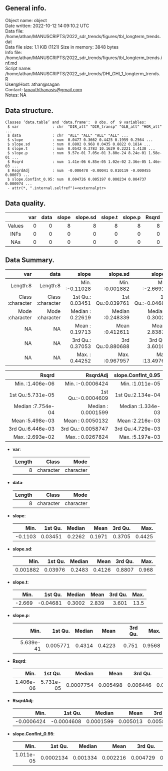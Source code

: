 <!-- This is a markdown file. -->


 General info.
---------------

Object name:    object      
Date written:   2022-10-12 14:09:10.2 UTC  
Data file:      /home/athan/MANUSCRIPTS/2022_sdr_trends/figures/tbl_longterm_trends.dat      
Data file size: 1.1 KiB (1121) 
Size in memory: 3848 bytes      
Info file:      /home/athan/MANUSCRIPTS/2022_sdr_trends/figures/tbl_longterm_trends.inf.md      
Script name:    /home/athan/MANUSCRIPTS/2022_sdr_trends/DHI_GHI_1_longterm_trends.R      
User@Host:      athan@sagan   
Contact:        <lapauththanasis@gmail.com>      
Notes:          NA      


 Data structure.
-----------------

```
Classes ‘data.table’ and 'data.frame':	8 obs. of  9 variables:
 $ var               : chr  "DIR_att" "DIR_transp" "GLB_att" "HOR_att" ...
 $ data              : chr  "ALL" "ALL" "ALL" "ALL" ...
 $ slope             : num  0.0477 0.3662 0.4425 0.1959 0.2564 ...
 $ slope.sd          : num  0.8802 0.968 0.0435 0.8822 0.1814 ...
 $ slope.t           : num  0.0542 0.3783 10.1629 0.2221 1.4138 ...
 $ slope.p           : num  9.57e-01 7.05e-01 3.80e-24 8.24e-01 1.58e-01 ...
 $ Rsqrd             : num  1.41e-06 6.85e-05 1.02e-02 2.36e-05 1.46e-03 ...
 $ RsqrdAdj          : num  -0.000478 -0.00041 0.010119 -0.000455 0.00073 ...
 $ slope.ConfInt_0.95: num  0.004726 0.005197 0.000234 0.004737 0.000974 ...
 - attr(*, ".internal.selfref")=<externalptr> 
```


 Data quality.
---------------

| &nbsp; | var | data | slope | slope.sd | slope.t | slope.p | Rsqrd | RsqrdAdj | slope.ConfInt_0.95 |
|:------:|----:|-----:|------:|---------:|--------:|--------:|------:|---------:|-------------------:|
| Values |   0 |    0 |     8 |        8 |       8 |       8 |     8 |        8 |                  8 |
|  INFs  |   0 |    0 |     0 |        0 |       0 |       0 |     0 |        0 |                  0 |
|  NAs   |   0 |    0 |     0 |        0 |       0 |       0 |     0 |        0 |                  0 |


 Data Summary.
---------------

|              var |             data |            slope |         slope.sd |          slope.t |          slope.p |
|-----------------:|-----------------:|-----------------:|-----------------:|-----------------:|-----------------:|
|         Length:8 |         Length:8 | Min.   :-0.11028 | Min.   :0.001882 | Min.   :-2.66912 | Min.   :0.000000 |
| Class :character | Class :character | 1st Qu.: 0.03451 | 1st Qu.:0.039761 | 1st Qu.:-0.04681 | 1st Qu.:0.005771 |
| Mode  :character | Mode  :character | Median : 0.22619 | Median :0.248339 | Median : 0.30021 | Median :0.431438 |
|               NA |               NA | Mean   : 0.19713 | Mean   :0.412611 | Mean   : 2.83876 | Mean   :0.422275 |
|               NA |               NA | 3rd Qu.: 0.37053 | 3rd Qu.:0.880688 | 3rd Qu.: 3.60108 | 3rd Qu.:0.750992 |
|               NA |               NA | Max.   : 0.44252 | Max.   :0.967957 | Max.   :13.49769 | Max.   :0.956802 |

 

|             Rsqrd |           RsqrdAdj | slope.ConfInt_0.95 |
|------------------:|-------------------:|-------------------:|
| Min.   :1.406e-06 | Min.   :-0.0006424 |  Min.   :1.011e-05 |
| 1st Qu.:5.731e-05 | 1st Qu.:-0.0004609 |  1st Qu.:2.134e-04 |
| Median :7.754e-04 | Median : 0.0001599 |  Median :1.334e-03 |
| Mean   :5.498e-03 | Mean   : 0.0050132 |  Mean   :2.216e-03 |
| 3rd Qu.:6.446e-03 | 3rd Qu.: 0.0058747 |  3rd Qu.:4.729e-03 |
| Max.   :2.693e-02 | Max.   : 0.0267824 |  Max.   :5.197e-03 |



  * **var**:


    | Length |     Class |      Mode |
    |-------:|----------:|----------:|
    |      8 | character | character |

  * **data**:


    | Length |     Class |      Mode |
    |-------:|----------:|----------:|
    |      8 | character | character |

  * **slope**:


    |    Min. | 1st Qu. | Median |   Mean | 3rd Qu. |   Max. |
    |--------:|--------:|-------:|-------:|--------:|-------:|
    | -0.1103 | 0.03451 | 0.2262 | 0.1971 |  0.3705 | 0.4425 |

  * **slope.sd**:


    |     Min. | 1st Qu. | Median |   Mean | 3rd Qu. |  Max. |
    |---------:|--------:|-------:|-------:|--------:|------:|
    | 0.001882 | 0.03976 | 0.2483 | 0.4126 |  0.8807 | 0.968 |

  * **slope.t**:


    |   Min. |  1st Qu. | Median |  Mean | 3rd Qu. | Max. |
    |-------:|---------:|-------:|------:|--------:|-----:|
    | -2.669 | -0.04681 | 0.3002 | 2.839 |   3.601 | 13.5 |

  * **slope.p**:


    |      Min. |  1st Qu. | Median |   Mean | 3rd Qu. |   Max. |
    |----------:|---------:|-------:|-------:|--------:|-------:|
    | 5.639e-41 | 0.005771 | 0.4314 | 0.4223 |   0.751 | 0.9568 |

  * **Rsqrd**:


    |      Min. |   1st Qu. |    Median |     Mean |  3rd Qu. |    Max. |
    |----------:|----------:|----------:|---------:|---------:|--------:|
    | 1.406e-06 | 5.731e-05 | 0.0007754 | 0.005498 | 0.006446 | 0.02693 |

  * **RsqrdAdj**:


    |       Min. |    1st Qu. |    Median |     Mean |  3rd Qu. |    Max. |
    |-----------:|-----------:|----------:|---------:|---------:|--------:|
    | -0.0006424 | -0.0004608 | 0.0001599 | 0.005013 | 0.005875 | 0.02678 |

  * **slope.ConfInt_0.95**:


    |      Min. |   1st Qu. |   Median |     Mean |  3rd Qu. |     Max. |
    |----------:|----------:|---------:|---------:|---------:|---------:|
    | 1.011e-05 | 0.0002134 | 0.001334 | 0.002216 | 0.004729 | 0.005197 |


<!-- end of list -->


